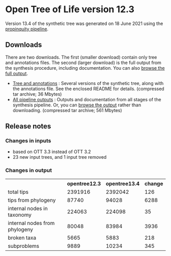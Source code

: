 # Open Tree of Life version 12.3

Version 13.4 of the synthetic tree was generated on 18 June 2021 using the [propinquity pipeline](https://github.com/OpenTreeOfLife/propinquity).

## Downloads
There are two downloads. The first (smaller download) contain only tree and annotations files. The second (larger download) is the full output from the synthesis procedure, including documentation. You can also [browse the full output](http://files.opentreeoflife.org/synthesis/opentree13.4/output/index.html).

* [Tree and annotations](http://files.opentreeoflife.org/synthesis/opentree13.4/opentree13.4tree.tgz) : Several versions of the synthetic tree, along with the annotations file. See the enclosed README for details. (compressed tar archive; 36 Mbytes)
* [All pipeline outputs](http://files.opentreeoflife.org/synthesis/opentree13.4/opentree13.4.tgz) : Outputs and documentation from all stages of the synthesis pipeline. Or, you can [browse the output](http://files.opentreeoflife.org/synthesis/opentree13.4/output/index.html) rather than downloading. (compressed tar archive; 561 Mbytes)

## Release notes

### Changes in inputs

* based on OTT 3.3 instead of OTT 3.2
* 23 new input trees, and 1 input tree removed

### Changes in output

<table class="table table-condensed">
   <tr><th><!--statistic-->&nbsp;</th><th>opentree12.3</th><th>opentree13.4</th><th>change</th></tr>
   <tr><td>total tips</td><td>2391916</td><td>2392042</td><td>126</td></tr>
   <tr><td>tips from phylogeny</td><td>87740</td><td>94028</td><td>6288</td></tr>
   <tr><td>internal nodes in taxonomy</td><td>224063</td><td>224098</td><td>35</td></tr>
   <tr><td>internal nodes from phylogeny</td><td>80048</td><td>83984</td><td>3936</td></tr>
   <tr><td>broken taxa</td><td>5665</td><td>5883</td><td>218</td></tr>
   <tr><td>subproblems</td><td>9889</td><td>10234</td><td>345</td></tr>
</table>
